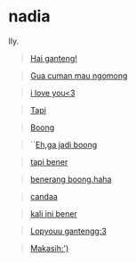 # nadia
Ily. 
> [Hai ganteng! ](https;\jamett) 

> [Gua cuman mau ngomong ](Https;\\you) 

> [i love you<3](https;haha) 

> [Tapi](https;\\boong)  

> [Boong](https;:g) 

> ``[Eh,ga jadi boong](html) 

> [tapi bener](com.) 

> [benerang boong.haha](view.) 

> [candaa](lly.) 

> [kali ini bener](gist.) 

> [Lopyouu gantengg:3](dia.com) 

> [Makasih:')](you.com) 
